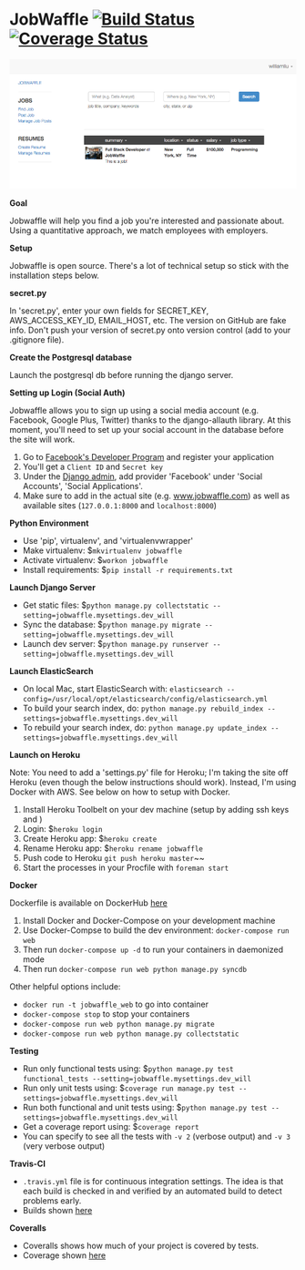 JobWaffle  [![Build Status](https://travis-ci.org/WilliamQLiu/job-waffle.svg?branch=master)](https://travis-ci.org/WilliamQLiu/job-waffle)  [![Coverage Status](https://coveralls.io/repos/WilliamQLiu/job-waffle/badge.svg?branch=master)](https://coveralls.io/r/WilliamQLiu/job-waffle?branch=master)
======

![Prototype](https://github.com/WilliamQLiu/job-waffle/blob/master/docs/search.png "Prototype")


**Goal**

Jobwaffle will help you find a job you're interested and passionate about.  Using a quantitative approach, we match employees with employers.

**Setup**

Jobwaffle is open source.  There's a lot of technical setup so stick with the installation steps below.


**secret.py**

In 'secret.py', enter your own fields for SECRET_KEY, AWS_ACCESS_KEY_ID, EMAIL_HOST, etc.  The version on GitHub are fake info.  Don't push your version of secret.py onto version control (add to your .gitignore file).


**Create the Postgresql database**

Launch the postgresql db before running the django server.


**Setting up Login (Social Auth)**

Jobwaffle allows you to sign up using a social media account (e.g. Facebook, Google Plus, Twitter) thanks to the django-allauth library.  At this moment, you'll need to set up your social account in the database before the site will work.

1. Go to [Facebook's Developer Program](https://developers.facebook.com/apps/) and register your application
2. You'll get a `Client ID` and `Secret key`
3. Under the [Django admin](http://localhost:8000/admin/socialaccount/socialapp/add/), add provider 'Facebook' under 'Social Accounts', 'Social Applications'.
4. Make sure to add in the actual site (e.g. www.jobwaffle.com) as well as available sites (`127.0.0.1:8000` and `localhost:8000`)


**Python Environment**

*  Use 'pip', virtualenv', and 'virtualenvwrapper'
*  Make virtualenv: $`mkvirtualenv jobwaffle`
*  Activate virtualenv: $`workon jobwaffle`
*  Install requirements: $`pip install -r requirements.txt`


**Launch Django Server**

*  Get static files: $`python manage.py collectstatic --setting=jobwaffle.mysettings.dev_will`
*  Sync the database: $`python manage.py migrate --setting=jobwaffle.mysettings.dev_will`
*  Launch dev server: $`python manage.py runserver --setting=jobwaffle.mysettings.dev_will`


**Launch ElasticSearch**

*  On local Mac, start ElasticSearch with: `elasticsearch --config=/usr/local/opt/elasticsearch/config/elasticsearch.yml`
*  To build your search index, do: `python manage.py rebuild_index --settings=jobwaffle.mysettings.dev_will`
*  To rebuild your search index, do: `python manage.py update_index --settings=jobwaffle.mysettings.dev_will`


**Launch on Heroku**

Note: You need to add a 'settings.py' file for Heroku; I'm taking the site off Heroku (even though the below instructions should work).  Instead, I'm using Docker with AWS.  See below on how to setup with Docker.

1. Install Heroku Toolbelt on your dev machine (setup by adding ssh keys and )
2. Login: $`heroku login`
3. Create Heroku app: $`heroku create`
4. Rename Heroku app: $`heroku rename jobwaffle`
5. Push code to Heroku `git push heroku master`~~
6. Start the processes in your Procfile with `foreman start`


**Docker**

Dockerfile is available on DockerHub [here](https://registry.hub.docker.com/u/williamqliu/job-waffle/dockerfile/)

1. Install Docker and Docker-Compose on your development machine
2. Use Docker-Compse to build the dev environment:  `docker-compose run web`
3. Then run `docker-compose up -d` to run your containers in daemonized mode
4. Then run `docker-compose run web python manage.py syncdb`

Other helpful options include:
*  `docker run -t jobwaffle_web` to go into container
*  `docker-compose stop` to stop your containers
*  `docker-compose run web python manage.py migrate`
*  `docker-compose run web python manage.py collectstatic`

**Testing**

* Run only functional tests using: $`python manage.py test functional_tests --setting=jobwaffle.mysettings.dev_will`
* Run only unit tests using: $`coverage run manage.py test --settings=jobwaffle.mysettings.dev_will`
* Run both functional and unit tests using: $`python manage.py test --settings=jobwaffle.mysettings.dev_will`
* Get a coverage report using: $`coverage report`
* You can specify to see all the tests with `-v 2` (verbose output) and `-v 3` (very verbose output)


**Travis-CI**

*  `.travis.yml` file is for continuous integration settings.  The idea is that each build is checked in and verified by an automated build to detect problems early.  
*  Builds shown [here](https://travis-ci.org/WilliamQLiu/job-waffle)


**Coveralls**

*  Coveralls shows how much of your project is covered by tests.  
*  Coverage shown [here](https://coveralls.io/r/WilliamQLiu/job-waffle)


